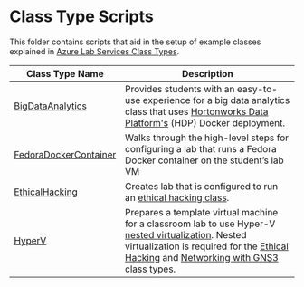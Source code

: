 # Class Type Scripts

This folder contains scripts that aid in the setup of example classes explained in [Azure Lab Services Class Types](https://learn.microsoft.com/azure/lab-services/class-types).

| Class Type Name | Description |
|-----------------|-------------|
| [BigDataAnalytics](./PowerShell/BigDataAnalytics/) |  Provides students with an easy-to-use experience for a big data analytics class that uses [Hortonworks Data Platform's](https://www.cloudera.com/products/hdp.html) (HDP) Docker deployment.|
| [FedoraDockerContainer](./Bash/FedoraDockerContainer/) | Walks through the high-level steps for configuring a lab that runs a Fedora Docker container on the student’s lab VM |
| [EthicalHacking](./PowerShell/EthicalHacking/) | Creates lab that is configured to run an [ethical hacking class](https://docs.microsoft.com/azure/lab-services/classroom-labs/class-type-ethical-hacking). |
| [HyperV](./PowerShell/HyperV/) | Prepares a template virtual machine for a classroom lab to use Hyper-V [nested virtualization](https://learn.microsoft.com/azure/lab-services/concept-nested-virtualization-template-vm).  Nested virtualization is required for the [Ethical Hacking](./PowerShell/EthicalHacking/) and [Networking with GNS3](https://learn.microsoft.com/azure/lab-services/class-types#networking-with-gns3) class types. |
